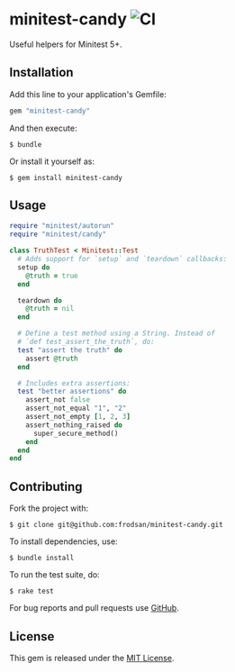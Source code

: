 minitest-candy ![CI](https://github.com/frodsan/minitest-candy/actions/workflows/ci.yml/badge.svg)
==============

Useful helpers for Minitest 5+.

Installation
------------

Add this line to your application's Gemfile:

```ruby
gem "minitest-candy"
```

And then execute:

```
$ bundle
```

Or install it yourself as:

```
$ gem install minitest-candy
```

Usage
-----

```ruby
require "minitest/autorun"
require "minitest/candy"

class TruthTest < Minitest::Test
  # Adds support for `setup` and `teardown` callbacks:
  setup do
    @truth = true
  end

  teardown do
    @truth = nil
  end

  # Define a test method using a String. Instead of
  # `def test_assert_the_truth`, do:
  test "assert the truth" do
    assert @truth
  end

  # Includes extra assertions:
  test "better assertions" do
    assert_not false
    assert_not_equal "1", "2"
    assert_not_empty [1, 2, 3]
    assert_nothing_raised do
      super_secure_method()
    end
  end
end
```

Contributing
------------

Fork the project with:

```
$ git clone git@github.com:frodsan/minitest-candy.git
```

To install dependencies, use:

```
$ bundle install
```

To run the test suite, do:

```
$ rake test
```

For bug reports and pull requests use [GitHub][issues].

License
-------

This gem is released under the [MIT License][mit].

[mit]: http://www.opensource.org/licenses/MIT
[issues]: https://github.com/frodsan/minitest-candy/issues
